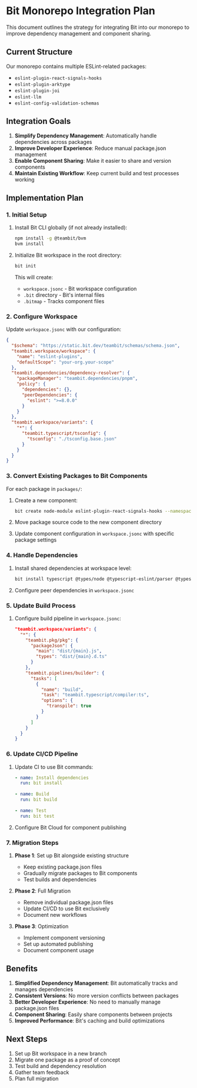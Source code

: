 # Bit Monorepo Integration Plan

This document outlines the strategy for integrating Bit into our monorepo to improve dependency management and component sharing.

## Current Structure

Our monorepo contains multiple ESLint-related packages:

- `eslint-plugin-react-signals-hooks`
- `eslint-plugin-arktype`
- `eslint-plugin-joi`
- `eslint-llm`
- `eslint-config-validation-schemas`

## Integration Goals

1. **Simplify Dependency Management**: Automatically handle dependencies across packages
2. **Improve Developer Experience**: Reduce manual package.json management
3. **Enable Component Sharing**: Make it easier to share and version components
4. **Maintain Existing Workflow**: Keep current build and test processes working

## Implementation Plan

### 1. Initial Setup

1. Install Bit CLI globally (if not already installed):

   ```bash
   npm install -g @teambit/bvm
   bvm install
   ```

2. Initialize Bit workspace in the root directory:

   ```bash
   bit init
   ```

   This will create:
   - `workspace.jsonc` - Bit workspace configuration
   - `.bit` directory - Bit's internal files
   - `.bitmap` - Tracks component files

### 2. Configure Workspace

Update `workspace.jsonc` with our configuration:

```json
{
  "$schema": "https://static.bit.dev/teambit/schemas/schema.json",
  "teambit.workspace/workspace": {
    "name": "eslint-plugins",
    "defaultScope": "your-org.your-scope"
  },
  "teambit.dependencies/dependency-resolver": {
    "packageManager": "teambit.dependencies/pnpm",
    "policy": {
      "dependencies": {},
      "peerDependencies": {
        "eslint": ">=8.0.0"
      }
    }
  },
  "teambit.workspace/variants": {
    "*": {
      "teambit.typescript/tsconfig": {
        "tsconfig": "./tsconfig.base.json"
      }
    }
  }
}
```

### 3. Convert Existing Packages to Bit Components

For each package in `packages/`:

1. Create a new component:

   ```bash
   bit create node-module eslint-plugin-react-signals-hooks --namespace=eslint-plugins --aspect=teambit.harmony/node
   ```

2. Move package source code to the new component directory

3. Update component configuration in `workspace.jsonc` with specific package settings

### 4. Handle Dependencies

1. Install shared dependencies at workspace level:

   ```bash
   bit install typescript @types/node @typescript-eslint/parser @typescript-eslint/utils
   ```

2. Configure peer dependencies in `workspace.jsonc`

### 5. Update Build Process

1. Configure build pipeline in `workspace.jsonc`:

   ```json
   "teambit.workspace/variants": {
     "*": {
       "teambit.pkg/pkg": {
         "packageJson": {
           "main": "dist/{main}.js",
           "types": "dist/{main}.d.ts"
         }
       },
       "teambit.pipelines/builder": {
         "tasks": [
           {
             "name": "build",
             "task": "teambit.typescript/compiler:ts",
             "options": {
               "transpile": true
             }
           }
         ]
       }
     }
   }
   ```

### 6. Update CI/CD Pipeline

1. Update CI to use Bit commands:

   ```yaml
   - name: Install dependencies
     run: bit install
     
   - name: Build
     run: bit build
     
   - name: Test
     run: bit test
   ```

2. Configure Bit Cloud for component publishing

### 7. Migration Steps

1. **Phase 1**: Set up Bit alongside existing structure
   - Keep existing package.json files
   - Gradually migrate packages to Bit components
   - Test builds and dependencies

2. **Phase 2**: Full Migration
   - Remove individual package.json files
   - Update CI/CD to use Bit exclusively
   - Document new workflows

3. **Phase 3**: Optimization
   - Implement component versioning
   - Set up automated publishing
   - Document component usage

## Benefits

1. **Simplified Dependency Management**: Bit automatically tracks and manages dependencies
2. **Consistent Versions**: No more version conflicts between packages
3. **Better Developer Experience**: No need to manually manage package.json files
4. **Component Sharing**: Easily share components between projects
5. **Improved Performance**: Bit's caching and build optimizations

## Next Steps

1. Set up Bit workspace in a new branch
2. Migrate one package as a proof of concept
3. Test build and dependency resolution
4. Gather team feedback
5. Plan full migration

